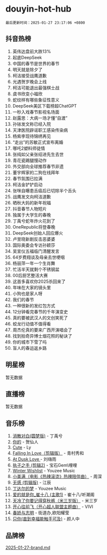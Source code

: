 # douyin-hot-hub

`最后更新时间：2025-01-27 23:17:06 +0800`

## 抖音热榜

1. 英伟达盘前大跌13%
1. 起底DeepSeek
1. 中国的春节是世界的春节
1. 明天就是除夕了
1. 柯洁接受战鹰道歉
1. 光遇贺岁晚会上线
1. 柯洁可能退出最强棋士战
1. 虞书欣变小福欣
1. 蛇纹样有哪些象征性意义
1. DeepSeek美区下载榜超ChatGPT
1. 一秒入戏春节影视名场面
1. 赵露思：大病一场才懂“自渡”
1. 孙铱发文称已经入院
1. 天津医院辟谣职工感染传染病
1. 杨紫李现待锦绣再见
1. “走出”的苏敏正式宣布离婚
1. 哪吒2塑料师徒情
1. 张纯如父亲张绍进先生去世
1. 青花瓷踢腿慢动作
1. 外交部向全球推荐春节非遗
1. 董宇辉家的二狗在线拜年
1. 春节氛围已拉满
1. 柯洁金铲铲启动
1. 张咪自曝患舌癌后已切除半个舌头
1. 战鹰发文向柯洁道歉
1. 晒秋大妈的新年祝福
1. 抖音春节人物短片
1. 独属于大学生的春晚
1. 丁禹兮蛇年炸火花到了
1. OneRepublic将登春晚
1. DeepSeek创始人回应爆火
1. 卢昱晓新剧反击恶婆婆
1. 国际奥委会专访孙颖莎
1. 吴宣仪五福临门清醒发言
1. 64岁费翔谈及母亲去世哽咽
1. 杨丽萍一年一个生肖舞
1. 忙活半天就剩个不锈钢盆
1. 00后厨艺整活大赛
1. 这首多喜欢你2025杀回来了
1. 年味在大家的镜头里
1. 小狗也是家人呀
1. 我们的春节
1. 一种很新的发红包方式
1. 12分钟看完春节的千年演变史
1. 真的要被武汉人的文创笑死了
1. 蛟龙行动值不值得看
1. 周杰伦真的要来广西开演唱会了
1. 找到拍奇异博士烟花照的秘诀了
1. 你的城市下雪了吗
1. 盲人的春运返乡路

## 明星榜

暂无数据

## 直播榜

暂无数据

## 音乐榜

1. [消散对白(圆梦版)](https://sf5-hl-cdn-tos.douyinstatic.com/obj/tos-cn-ve-2774/og4jB5I5IizzoZVAAAzWgBMAsMDWoArfwBOiFs) - 丁禹兮
1. [你的](https://sf5-hl-cdn-tos.douyinstatic.com/obj/tos-cn-ve-2774/oYuIeKf42jB7sEV6B2upMdpYAgfrQWj0FeRegh) - 贺仙人
1. [Cute](https://sf5-hl-cdn-tos.douyinstatic.com/obj/tos-cn-ve-2774/o4IbIzHWKAAB4wsS5qMBRiiAlEBGTpQRNfFvuo) - Ly
1. [Falling In Love（剪辑版）](https://sf5-hl-cdn-tos.douyinstatic.com/obj/tos-cn-ve-2774/o8ajpA8zzgBPahbBIO8AcKGBLJezFCRd1wfP9f) - 青村秀和
1. [ At Dusk  Love ](https://sf5-hl-cdn-tos.douyinstatic.com/obj/tos-cn-ve-2774/o8CrpCf5CaYgI4ZrtQgMQAFEfuGqNnRSDQAPBc) - 刘嗨雨
1. [执子之手 (剪辑2)](https://sf5-hl-cdn-tos.douyinstatic.com/obj/tos-cn-ve-2774/oUoZLQjCc31XzqsBnBQUNgeKtYPBcgbFDwtfcu) - 宝石Gem\哩哩
1. [Winter Wishlist](https://sf6-cdn-tos.douyinstatic.com/obj/tos-cn-ve-2774/oIIgUOeamCFCVAzxN6MFRLIBlLGpUqQxeeHrLE) - Youzee Music
1. [小美满（电影《热辣滚烫》热辣陪伴曲）](https://sf5-hl-cdn-tos.douyinstatic.com/obj/tos-cn-ve-2774/o0GAn2lSgfZIDUgtevCGDQYnFg4CwnrBaxbTZL) - 周深
1. [无感 (剪辑版)](https://sf5-hl-cdn-tos.douyinstatic.com/obj/tos-cn-ve-2774/o0eIsUzJBDlQaQFC5OFlgbMEZC1TFYBftOBn6p) - 江辰
1. [丁达尔的梦](https://sf5-hl-cdn-tos.douyinstatic.com/obj/tos-cn-ve-2774/oMU3WirUZBVQkAC9ccG5P2IQirziZM2RTInUY) - Youzee Music
1. [爱的就是你_崔十八 (主歌1)](https://sf5-hl-cdn-tos.douyinstatic.com/obj/tos-cn-ve-2774/oI5BO5DhFZ6UTcNCnZaOCBLtZ7WIMQGfgnXf5E) - 崔十八/听潮阁
1. [天冷了你要记得穿秋裤（米三岁版）](https://sf5-hl-cdn-tos.douyinstatic.com/obj/tos-cn-ve-2774/oQlIwVIDWiZ6BQilAorS7MA0AgCkQDvcZAdm1) - 米三岁
1. [开心往前飞（开心超人联盟主题曲）](https://sf5-hl-cdn-tos.douyinstatic.com/obj/tos-cn-ve-2774/9d8fb7c82cf1421fb93a9fe925275e0a) - VIVI
1. [春娇与志明](https://sf5-hl-cdn-tos.douyinstatic.com/obj/tos-cn-ve-2774/e530d8fceb7044b39707d7f9ff54add1) - 街道办,欧阳耀莹
1. [只你(直到幸福能触手可及)](https://sf5-hl-cdn-tos.douyinstatic.com/obj/tos-cn-ve-2774/o0lBkRDzFTeaVSUz3ZZSCBVtZ5DIMQGfgmEAuE) - 颜人中

## 品牌榜

[2025-01-27-brand.md](2025-01-27-brand.md)
